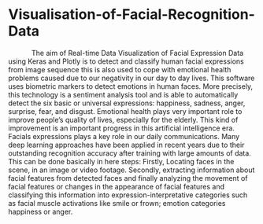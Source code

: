 # Visualisation-of-Facial-Recognition-Data
&nbsp;&nbsp;&nbsp;&nbsp;&nbsp;&nbsp;&nbsp;&nbsp;&nbsp;&nbsp;&nbsp;&nbsp;The aim of Real-time Data Visualization of Facial Expression Data using Keras and Plotly is to detect and classify 
human facial expressions from image sequence this is also used to cope with emotional health problems caused 
due to our negativity in our day to day lives. This software uses biometric markers to detect emotions in human faces. 
More precisely, this technology is a sentiment analysis tool and is able to automatically detect the six basic or 
universal expressions: happiness, sadness, anger, surprise, fear, and disgust. Emotional health plays very important 
role to improve people’s quality of lives, especially for the elderly. This kind of improvement is an important progress 
in this artificial intelligence era. Facials expressions plays a key role in our daily communications. Many deep 
learning approaches have been applied in recent years due to their outstanding recognition accuracy after training 
with large amounts of data. This can be done basically in here steps: Firstly, Locating faces in the scene, in an 
image or video footage. Secondly, extracting information about facial features from detected faces and finally 
analyzing the movement of facial features or changes in the appearance of facial features and classifying this 
information into expression-interpretative categories such as facial muscle activations like smile or frown; emotion 
categories happiness or anger.

